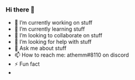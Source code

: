 ### Hi there 👋

- 🔭 I’m currently working on stuff
- 🌱 I’m currently learning stuff
- 👯 I’m looking to collaborate on stuff
- 🤔 I’m looking for help with stuff
- 💬 Ask me about stuff
- 📫 How to reach me: athemm#8110 on discord
- ⚡ Fun fact
-
